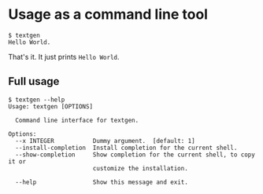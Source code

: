 # Usage as a command line tool

```
$ textgen
Hello World.
```

That's it. It just prints ```Hello World```.

## Full usage

```
$ textgen --help
Usage: textgen [OPTIONS]

  Command line interface for textgen.

Options:
  --x INTEGER           Dummy argument.  [default: 1]
  --install-completion  Install completion for the current shell.
  --show-completion     Show completion for the current shell, to copy it or
                        customize the installation.

  --help                Show this message and exit.
```